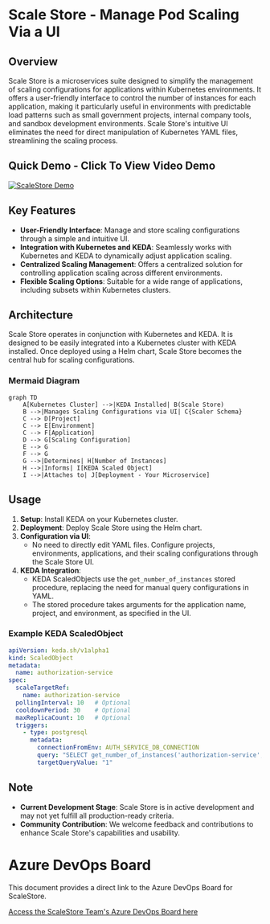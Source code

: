 # Scale Store - Manage Pod Scaling Via a UI

## Overview
Scale Store is a microservices suite designed to simplify the management of scaling configurations for applications within Kubernetes environments. It offers a user-friendly interface to control the number of instances for each application, making it particularly useful in environments with predictable load patterns such as small government projects, internal company tools, and sandbox development environments. Scale Store's intuitive UI eliminates the need for direct manipulation of Kubernetes YAML files, streamlining the scaling process.



## Quick Demo - Click To View Video Demo

[![ScaleStore Demo](https://scalestoremedia.blob.core.windows.net/scalestore-assets/scalestore-preview.png)](https://scalestoremedia.blob.core.windows.net/scalestore-assets/ScaleStoreDemo.mp4)


## Key Features
- **User-Friendly Interface**: Manage and store scaling configurations through a simple and intuitive UI.
- **Integration with Kubernetes and KEDA**: Seamlessly works with Kubernetes and KEDA to dynamically adjust application scaling.
- **Centralized Scaling Management**: Offers a centralized solution for controlling application scaling across different environments.
- **Flexible Scaling Options**: Suitable for a wide range of applications, including subsets within Kubernetes clusters.

## Architecture
Scale Store operates in conjunction with Kubernetes and KEDA. It is designed to be easily integrated into a Kubernetes cluster with KEDA installed. Once deployed using a Helm chart, Scale Store becomes the central hub for scaling configurations.

### Mermaid Diagram
```mermaid
graph TD
    A[Kubernetes Cluster] -->|KEDA Installed| B(Scale Store)
    B -->|Manages Scaling Configurations via UI| C{Scaler Schema}
    C --> D[Project]
    C --> E[Environment]
    C --> F[Application]
    D --> G[Scaling Configuration]
    E --> G
    F --> G
    G -->|Determines| H[Number of Instances]
    H -->|Informs| I[KEDA Scaled Object]
    I -->|Attaches to| J[Deployment - Your Microservice]
```

## Usage
1. **Setup**: Install KEDA on your Kubernetes cluster.
2. **Deployment**: Deploy Scale Store using the Helm chart.
3. **Configuration via UI**:
   - No need to directly edit YAML files. Configure projects, environments, applications, and their scaling configurations through the Scale Store UI.
4. **KEDA Integration**:
   - KEDA ScaledObjects use the `get_number_of_instances` stored procedure, replacing the need for manual query configurations in YAML.
   - The stored procedure takes arguments for the application name, project, and environment, as specified in the UI.

### Example KEDA ScaledObject
```yaml
apiVersion: keda.sh/v1alpha1
kind: ScaledObject
metadata:
  name: authorization-service
spec:
  scaleTargetRef:
    name: authorization-service
  pollingInterval: 10   # Optional
  cooldownPeriod: 30    # Optional
  maxReplicaCount: 10   # Optional
  triggers:
    - type: postgresql
      metadata:
        connectionFromEnv: AUTH_SERVICE_DB_CONNECTION
        query: "SELECT get_number_of_instances('authorization-service', 'project-name', 'dev-environment')"
        targetQueryValue: "1"
```

## Note
- **Current Development Stage**: Scale Store is in active development and may not yet fulfill all production-ready criteria.
- **Community Contribution**: We welcome feedback and contributions to enhance Scale Store's capabilities and usability.


# Azure DevOps Board

This document provides a direct link to the Azure DevOps Board for ScaleStore.

[Access the ScaleStore Team's Azure DevOps Board here](https://dev.azure.com/OpenStoreK8s/ScaleStore/_boards/board/t/ScaleStore%20Team/Issues)

